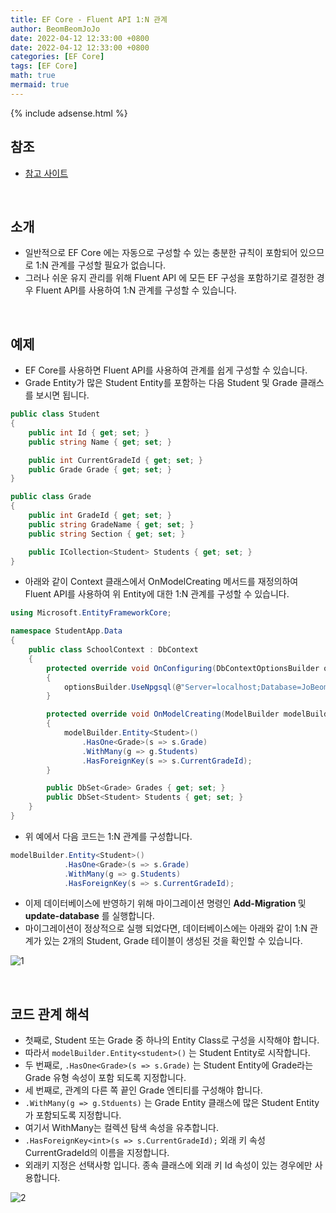 ```yaml
---
title: EF Core - Fluent API 1:N 관계
author: BeomBeomJoJo
date: 2022-04-12 12:33:00 +0800
date: 2022-04-12 12:33:00 +0800
categories: [EF Core]
tags: [EF Core]
math: true
mermaid: true
---
```


{% include adsense.html %}

## **참조**
* [참고 사이트](https://www.entityframeworktutorial.net/efcore/configure-one-to-many-relationship-using-fluent-api-in-ef-core.aspx)

<br/>

## **소개**
* 일반적으로 EF Core 에는 자동으로 구성할 수 있는 충분한 규칙이 포함되어 있으므로 1:N 관계를 구성할 필요가 없습니다.
* 그러나 쉬운 유지 관리를 위해 Fluent API 에 모든 EF 구성을 포함하기로 결정한 경우 Fluent API를 사용하여 1:N 관계를 구성할 수 있습니다.

<br/>

## **예제**
* EF Core를 사용하면 Fluent API를 사용하여 관계를 쉽게 구성할 수 있습니다.
* Grade Entity가 많은 Student Entity를 포함하는 다음 Student 및 Grade 클래스를 보시면 됩니다.

```csharp
public class Student
{
    public int Id { get; set; }
    public string Name { get; set; }

    public int CurrentGradeId { get; set; }
    public Grade Grade { get; set; }
}

public class Grade
{
    public int GradeId { get; set; }
    public string GradeName { get; set; }
    public string Section { get; set; }

    public ICollection<Student> Students { get; set; }
}
```

* 아래와 같이 Context 클래스에서 OnModelCreating 메서드를 재정의하여 Fluent API를 사용하여 위 Entity에 대한 1:N 관계를 구성할 수 있습니다.

```csharp
using Microsoft.EntityFrameworkCore;

namespace StudentApp.Data
{
    public class SchoolContext : DbContext
    {
        protected override void OnConfiguring(DbContextOptionsBuilder optionsBuilder)
        {
            optionsBuilder.UseNpgsql(@"Server=localhost;Database=JoBeomHee;Port=5432;User Id=JoBeomHee;Password=1234");
        }

        protected override void OnModelCreating(ModelBuilder modelBuilder)
        {
            modelBuilder.Entity<Student>()
                .HasOne<Grade>(s => s.Grade)
                .WithMany(g => g.Students)
                .HasForeignKey(s => s.CurrentGradeId);
        }

        public DbSet<Grade> Grades { get; set; }    
        public DbSet<Student> Students { get; set; }
    }
}

```

* 위 예에서 다음 코드는 1:N 관계를 구성합니다.

```csharp
modelBuilder.Entity<Student>()
            .HasOne<Grade>(s => s.Grade)
            .WithMany(g => g.Students)
            .HasForeignKey(s => s.CurrentGradeId);
```

* 이제 데이터베이스에 반영하기 위해 마이그레이션 명령인 **Add-Migration <name>** 및 **update-database** 를 실행합니다.
* 마이그레이션이 정상적으로 실행 되었다면, 데이터베이스에는 아래와 같이 1:N 관계가 있는 2개의 Student, Grade 테이블이 생성된 것을 확인할 수 있습니다.

![1](https://user-images.githubusercontent.com/22911504/162951034-46f1be2b-3354-443b-946a-c3f8a4e6e34c.png)

<br/>

## **코드 관계 해석**
* 첫째로, Student 또는 Grade 중 하나의 Entity Class로 구성을 시작해야 합니다.
* 따라서 `modelBuilder.Entity<student>()` 는 Student Entity로 시작합니다.
* 두 번째로, `.HasOne<Grade>(s => s.Grade)` 는 Student Entity에 Grade라는 Grade 유형 속성이 포함 되도록 지정합니다.
* 세 번째로, 관계의 다른 쪽 끝인 Grade 엔티티를 구성해야 합니다.
* `.WithMany(g => g.Stduents)` 는 Grade Entity 클래스에 많은 Student Entity가 포함되도록 지정합니다.
* 여기서 WithMany는 컬렉션 탐색 속성을 유추합니다.
* `.HasForeignKey<int>(s => s.CurrentGradeId);` 외래 키 속성 CurrentGradeId의 이름을 지정합니다.
* 외래키 지정은 선택사항 입니다. 종속 클래스에 외래 키 Id 속성이 있는 경우에만 사용합니다.

![2](https://user-images.githubusercontent.com/22911504/162951037-c4fb6f03-5923-4acf-bfc4-fc45fc6150f9.png)